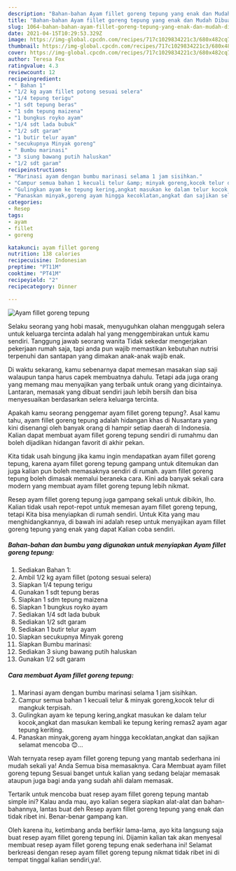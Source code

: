```yaml
---
description: "Bahan-bahan Ayam fillet goreng tepung yang enak dan Mudah Dibuat"
title: "Bahan-bahan Ayam fillet goreng tepung yang enak dan Mudah Dibuat"
slug: 1064-bahan-bahan-ayam-fillet-goreng-tepung-yang-enak-dan-mudah-dibuat
date: 2021-04-15T10:29:53.329Z
image: https://img-global.cpcdn.com/recipes/717c1029834221c3/680x482cq70/ayam-fillet-goreng-tepung-foto-resep-utama.jpg
thumbnail: https://img-global.cpcdn.com/recipes/717c1029834221c3/680x482cq70/ayam-fillet-goreng-tepung-foto-resep-utama.jpg
cover: https://img-global.cpcdn.com/recipes/717c1029834221c3/680x482cq70/ayam-fillet-goreng-tepung-foto-resep-utama.jpg
author: Teresa Fox
ratingvalue: 4.3
reviewcount: 12
recipeingredient:
- " Bahan 1"
- "1/2 kg ayam fillet potong sesuai selera"
- "1/4 tepung terigu"
- "1 sdt tepung beras"
- "1 sdm tepung maizena"
- "1 bungkus royko ayam"
- "1/4 sdt lada bubuk"
- "1/2 sdt garam"
- "1 butir telur ayam"
- "secukupnya Minyak goreng"
- " Bumbu marinasi"
- "3 siung bawang putih haluskan"
- "1/2 sdt garam"
recipeinstructions:
- "Marinasi ayam dengan bumbu marinasi selama 1 jam sisihkan."
- "Campur semua bahan 1 kecuali telur &amp; minyak goreng,kocok telur di mangkuk terpisah."
- "Gulingkan ayam ke tepung kering,angkat masukan ke dalam telur kocok,angkat dan masukan kembali ke tepung kering remas2 ayam agar tepung keriting."
- "Panaskan minyak,goreng ayam hingga kecoklatan,angkat dan sajikan selamat mencoba 😊..."
categories:
- Resep
tags:
- ayam
- fillet
- goreng

katakunci: ayam fillet goreng 
nutrition: 138 calories
recipecuisine: Indonesian
preptime: "PT11M"
cooktime: "PT41M"
recipeyield: "2"
recipecategory: Dinner

---
```



![Ayam fillet goreng tepung](https://img-global.cpcdn.com/recipes/717c1029834221c3/680x482cq70/ayam-fillet-goreng-tepung-foto-resep-utama.jpg)

Selaku seorang yang hobi masak, menyuguhkan olahan menggugah selera untuk keluarga tercinta adalah hal yang menggembirakan untuk kamu sendiri. Tanggung jawab seorang  wanita Tidak sekedar mengerjakan pekerjaan rumah saja, tapi anda pun wajib memastikan kebutuhan nutrisi terpenuhi dan santapan yang dimakan anak-anak wajib enak.

Di waktu  sekarang, kamu sebenarnya dapat memesan masakan siap saji walaupun tanpa harus capek membuatnya dahulu. Tetapi ada juga orang yang memang mau menyajikan yang terbaik untuk orang yang dicintainya. Lantaran, memasak yang dibuat sendiri jauh lebih bersih dan bisa menyesuaikan berdasarkan selera keluarga tercinta. 



Apakah kamu seorang penggemar ayam fillet goreng tepung?. Asal kamu tahu, ayam fillet goreng tepung adalah hidangan khas di Nusantara yang kini disenangi oleh banyak orang di hampir setiap daerah di Indonesia. Kalian dapat membuat ayam fillet goreng tepung sendiri di rumahmu dan boleh dijadikan hidangan favorit di akhir pekan.

Kita tidak usah bingung jika kamu ingin mendapatkan ayam fillet goreng tepung, karena ayam fillet goreng tepung gampang untuk ditemukan dan juga kalian pun boleh memasaknya sendiri di rumah. ayam fillet goreng tepung boleh dimasak memalui beraneka cara. Kini ada banyak sekali cara modern yang membuat ayam fillet goreng tepung lebih nikmat.

Resep ayam fillet goreng tepung juga gampang sekali untuk dibikin, lho. Kalian tidak usah repot-repot untuk memesan ayam fillet goreng tepung, tetapi Kita bisa menyiapkan di rumah sendiri. Untuk Kita yang mau menghidangkannya, di bawah ini adalah resep untuk menyajikan ayam fillet goreng tepung yang enak yang dapat Kalian coba sendiri.

<!--inarticleads1-->

##### Bahan-bahan dan bumbu yang digunakan untuk menyiapkan Ayam fillet goreng tepung:

1. Sediakan  Bahan 1:
1. Ambil 1/2 kg ayam fillet (potong sesuai selera)
1. Siapkan 1/4 tepung terigu
1. Gunakan 1 sdt tepung beras
1. Siapkan 1 sdm tepung maizena
1. Siapkan 1 bungkus royko ayam
1. Sediakan 1/4 sdt lada bubuk
1. Sediakan 1/2 sdt garam
1. Sediakan 1 butir telur ayam
1. Siapkan secukupnya Minyak goreng
1. Siapkan  Bumbu marinasi:
1. Sediakan 3 siung bawang putih haluskan
1. Gunakan 1/2 sdt garam




<!--inarticleads2-->

##### Cara membuat Ayam fillet goreng tepung:

1. Marinasi ayam dengan bumbu marinasi selama 1 jam sisihkan.
1. Campur semua bahan 1 kecuali telur &amp; minyak goreng,kocok telur di mangkuk terpisah.
1. Gulingkan ayam ke tepung kering,angkat masukan ke dalam telur kocok,angkat dan masukan kembali ke tepung kering remas2 ayam agar tepung keriting.
1. Panaskan minyak,goreng ayam hingga kecoklatan,angkat dan sajikan selamat mencoba 😊...




Wah ternyata resep ayam fillet goreng tepung yang mantab sederhana ini mudah sekali ya! Anda Semua bisa memasaknya. Cara Membuat ayam fillet goreng tepung Sesuai banget untuk kalian yang sedang belajar memasak ataupun juga bagi anda yang sudah ahli dalam memasak.

Tertarik untuk mencoba buat resep ayam fillet goreng tepung mantab simple ini? Kalau anda mau, ayo kalian segera siapkan alat-alat dan bahan-bahannya, lantas buat deh Resep ayam fillet goreng tepung yang enak dan tidak ribet ini. Benar-benar gampang kan. 

Oleh karena itu, ketimbang anda berfikir lama-lama, ayo kita langsung saja buat resep ayam fillet goreng tepung ini. Dijamin kalian tak akan menyesal membuat resep ayam fillet goreng tepung enak sederhana ini! Selamat berkreasi dengan resep ayam fillet goreng tepung nikmat tidak ribet ini di tempat tinggal kalian sendiri,ya!.

